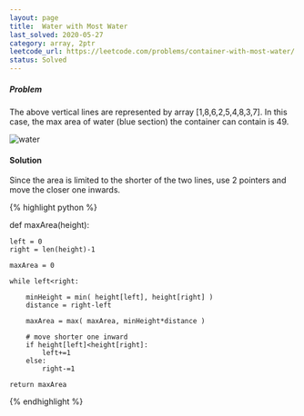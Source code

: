 ```yaml
---
layout: page
title:  Water with Most Water
last_solved: 2020-05-27
category: array, 2ptr
leetcode_url: https://leetcode.com/problems/container-with-most-water/
status: Solved
---
```




##### Problem

The above vertical lines are represented by array [1,8,6,2,5,4,8,3,7]. In this case, the max area of water (blue section) the container can contain is 49.

![water](https://s3-lc-upload.s3.amazonaws.com/uploads/2018/07/17/question_11.jpg)



#### Solution

Since the area is limited to the shorter of the two lines, use 2 pointers and move the closer one inwards.


{% highlight python %}

def maxArea(height):

    left = 0
    right = len(height)-1

    maxArea = 0

    while left<right:

        minHeight = min( height[left], height[right] )
        distance = right-left

        maxArea = max( maxArea, minHeight*distance )

        # move shorter one inward
        if height[left]<height[right]:
            left+=1
        else:
            right-=1
    
    return maxArea

{% endhighlight %}


